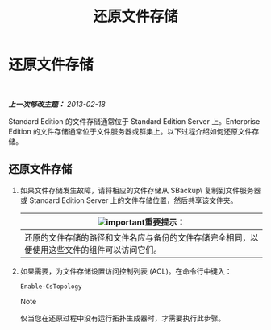 ﻿---
title: 还原文件存储
TOCTitle: 还原文件存储
ms:assetid: 89916fc6-31d3-4c7f-9eaf-c02584761ef4
ms:mtpsurl: https://technet.microsoft.com/zh-cn/library/Hh202180(v=OCS.15)
ms:contentKeyID: 52061068
ms.date: 05/19/2016
mtps_version: v=OCS.15
ms.translationtype: HT
---

# 还原文件存储

 

_**上一次修改主题：** 2013-02-18_

Standard Edition 的文件存储通常位于 Standard Edition Server 上。Enterprise Edition 的文件存储通常位于文件服务器或群集上。以下过程介绍如何还原文件存储。

## 还原文件存储

1.  如果文件存储发生故障，请将相应的文件存储从 $Backup\\ 复制到文件服务器或 Standard Edition Server 上的文件存储位置，然后共享该文件夹。
    
    <table>
    <thead>
    <tr class="header">
    <th><img src="images/Gg398794.important(OCS.15).gif" title="important" alt="important" />重要提示：</th>
    </tr>
    </thead>
    <tbody>
    <tr class="odd">
    <td>还原的文件存储的路径和文件名应与备份的文件存储完全相同，以便使用这些文件的组件可以访问它们。</td>
    </tr>
    </tbody>
    </table>


2.  如果需要，为文件存储设置访问控制列表 (ACL)。在命令行中键入：
    
        Enable-CsTopology
    
    > [!NOTE]  
	> 仅当您在还原过程中没有运行拓扑生成器时，才需要执行此步骤。
    

